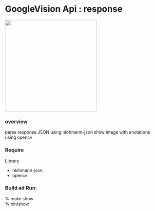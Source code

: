 GoogleVision Api : response
===============

<image src="https://raw.githubusercontent.com/ohwada/MAC_cpp_Samples/master/google_vision_api/scrrenshots/face_detect.png" width="300" /> 

### overview
parse response JSON using  nlohmann-json
show image with anotations using opencv

### Require
Library  
- nlohmann-json
- opencv

### Build ad Run:
% make show  
% bin/show  

